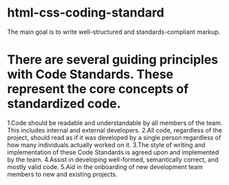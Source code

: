 # html-css-coding-standard
The main goal is to write well-structured and standards-compliant markup.
# There are several guiding principles with Code Standards. These represent the core concepts of standardized code.
1.Code should be readable and understandable by all members of the team. This includes internal and external developers.
2.All code, regardless of the project, should read as if it was developed by a  single person regardless of how many individuals actually worked on it.
3.The style of writing and implementation of these Code Standards is agreed upon and implemented by the team.
4.Assist in developing well-formed, semantically correct, and mostly valid code.
5.Aid in the onboarding of new development team members to new and existing projects.
